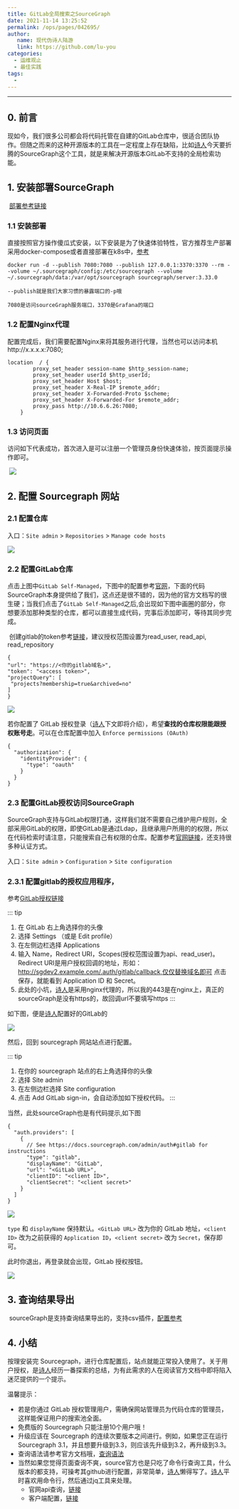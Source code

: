 ```yaml
---
title: GitLab全局搜索之SourceGraph
date: 2021-11-14 13:25:52
permalink: /ops/pages/042695/
author:
   name: 现代伪诗人陆游
   link: https://github.com/lu-you
categories:
  - 运维观止
  - 最佳实践
tags:
  - 
---
```

---

## 0. 前言

​    现如今，我们很多公司都会将代码托管在自建的GitLab仓库中，很适合团队协作。但随之而来的这种开源版本的工具在一定程度上存在缺陷，比如[诗人](https://github.com/lu-you)今天要折腾的SourceGraph这个工具，就是来解决开源版本GitLab不支持的全局检索功能。

## 1. 安装部署SourceGraph

​	[部署参考链接](https://docs.sourcegraph.com/?_ga=2.180805039.92929300.1636808002-910905162.1635833823)

### 1.1 安装部署

  直接按照官方操作傻瓜式安装，以下安装是为了快速体验特性，官方推荐生产部署采用docker-compose或者直接部署在k8s中，[参考](https://docs.sourcegraph.com/admin/install)

```shell
docker run -d --publish 7080:7080 --publish 127.0.0.1:3370:3370 --rm --volume ~/.sourcegraph/config:/etc/sourcegraph --volume ~/.sourcegraph/data:/var/opt/sourcegraph sourcegraph/server:3.33.0
```

`--publish就是我们大家习惯的暴露端口的-p哦`

`7080是访问sourceGraph服务端口，3370是Grafana的端口`

### 1.2 配置Nginx代理

​	配置完成后，我们需要配置Nginx来将其服务进行代理，当然也可以访问本机http://x.x.x.x:7080;

```shell
location  / {
        proxy_set_header session-name $http_session-name;
        proxy_set_header userId $http_userId;
        proxy_set_header Host $host;
        proxy_set_header X-Real-IP $remote_addr;
        proxy_set_header X-Forwarded-Proto $scheme;
        proxy_set_header X-Forwarded-For $remote_addr;
        proxy_pass http://10.6.6.26:7080;
    }
```

### 1.3 访问页面

​	访问如下代表成功，首次进入是可以注册一个管理员身份快速体验，按页面提示操作即可。

​	![](http://t.eryajf.net/imgs/2021/11/1972ab50a62d3e8c.png)

## 2. 配置 Sourcegraph 网站

### 2.1 配置仓库

  入口：`Site admin` > `Repositories` > `Manage code hosts`

![](http://t.eryajf.net/imgs/2021/11/b806cc3a76bd4daa.png)

###  2.2 配置GitLab仓库

   点击上图中`GitLab Self-Managed`，下图中的配置参考[官网](https://docs.sourcegraph.com/admin/external_service/gitlab)，下面的代码SourceGraph本身提供给了我们，这点还是很不错的，因为他的官方文档写的很生硬；当我们点击了`GitLab Self-Managed`之后,会出现如下图中画圈的部分，你想要添加那种类型的仓库，都可以直接生成代码，完事后添加即可，等待其同步完成。

​    创建gitlab的token参考[链接](https://docs.gitlab.com/ee/user/profile/personal_access_tokens.html#creating-a-personal-access-token)，建议授权范围设置为read_user, read_api, read_repository

   ```shell
{
  "url": "https://<你的gitlab域名>",
  "token": "<access token>",
  "projectQuery": [
    "projects?membership=true&archived=no"
  ]
}
   ```

![](http://t.eryajf.net/imgs/2021/11/53a2c5c768715977.png)

若你配置了 GitLab 授权登录（[诗人](https://github.com/lu-you)下文即将介绍），希望**查找的仓库权限能跟授权账号走**。可以在仓库配置中加入 `Enforce permissions (OAuth)`

```shell
{
  "authorization": {
    "identityProvider": {
      "type": "oauth"
    }
  }
}
```

### 2.3 配置GitLab授权访问SourceGraph

   SourceGraph支持与GitLab权限打通，这样我们就不需要自己维护用户规则，全部采用GitLab的权限，即使GitLab是通过Ldap，且继承用户所用的的权限，所以在代码检索时请注意，只能搜索自己有权限的仓库。配置参考[官网链接](https://docs.sourcegraph.com/admin/auth)，还支持很多种认证方式。

入口：`Site admin` > `Configuration` > `Site configuration`

###  2.3.1 配置gitlab的授权应用程序，

   参考[GitLab授权链接](https://docs.gitlab.com/ee/integration/oauth_provider.html)

::: tip
1. 在 GitLab 右上角选择你的头像
2. 选择 Settings （或是 Edit profile）
3. 在左侧边栏选择 Applications
4. 输入 Name，Redirect URI，Scopes(授权范围设置为api、read_user)。Redirect URI是用户授权回调的地址，形如：http://sgdev2.example.com/.auth/gitlab/callback,仅仅替换域名即可
点击保存，就能看到 Application ID 和 Secret。
5. 此处的小坑，[诗人](https://github.com/lu-you)是采用nginx代理的，所以我的443是在nginx上，真正的sourceGraph是没有https的，故回调url不要填写https
:::

如下图，便是[诗人](https://github.com/lu-you)配置好的GitLab的

![](http://t.eryajf.net/imgs/2021/11/e6c9dd8373e9fd2d.png)

然后，回到 sourcegraph 网站站点进行配置。

::: tip
1. 在你的 sourcegraph 站点的右上角选择你的头像
2. 选择 Site admin
3. 在左侧边栏选择 Site configuration
4. 点击 Add GitLab sign-in，会自动添加如下授权代码。
:::

当然，此处sourceGraph也是有代码提示,如下图

```shell
{
  "auth.providers": [
    {
      // See https://docs.sourcegraph.com/admin/auth#gitlab for instructions
      "type": "gitlab",
      "displayName": "GitLab",
      "url": "<GitLab URL>",
      "clientID": "<client ID>",
      "clientSecret": "<client secret>"
    }
  ]
}
```

![](http://t.eryajf.net/imgs/2021/11/b806cc3a76bd4daa.png)

`type` 和 `displayName` 保持默认。`<GitLab URL>` 改为你的 GitLab 地址，`<client ID>` 改为之前获得的 `Application ID`，`<client secret>` 改为 `Secret`，保存即可。

此时你退出，再登录就会出现，GitLab 授权按钮。

![](http://t.eryajf.net/imgs/2021/11/d738a813e448800e.png)

## 3. 查询结果导出

​    sourceGraph是支持查询结果导出的，支持csv插件，[配置参考](https://sourcegraph.com/extensions/sourcegraph/search-export?_ga=2.173954603.92929300.1636808002-910905162.1635833823)

## 4. 小结

按理安装完 Sourcegraph，进行仓库配置后，站点就能正常投入使用了。关于用户授权，是[诗人](https://github.com/lu-you)经历一番探索的总结，为有此需求的人在阅读官方文档中即将陷入迷茫提供的一个提示。

温馨提示：

- 若是你通过 GitLab 授权管理用户，需确保网站管理员为代码仓库的管理员，这样能保证用户的搜索池全面。
- 免费版的 Sourcegraph 只能注册10个用户哦！
- 升级应该在 Sourcegraph 的连续次要版本之间进行。例如，如果您正在运行Sourcegraph 3.1，并且想要升级到3.3，则应该先升级到3.2，再升级到3.3。
- 查询语法请参考官方文档哦，[查询语法](https://docs.sourcegraph.com/code_search/reference/queries)
- 当然如果您觉得页面查询不爽，source官方也是只吃了命令行查询工具，什么版本的都支持，可操考其github进行配置，非常简单，[诗人](https://github.com/lu-you)懒得写了。[诗人](https://github.com/lu-you)平时喜欢用命令行，然后通过jq工具来处理。
  - 官网api查询，[链接](https://docs.sourcegraph.com/api/graphql)
  - 客户端配置，[链接](https://github.com/sourcegraph/src-cli)

